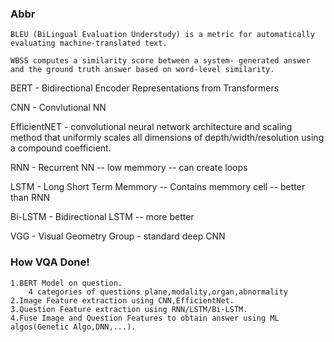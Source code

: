 ### Abbr
    BLEU (BiLingual Evaluation Understudy) is a metric for automatically evaluating machine-translated text.

    WBSS computes a similarity score between a system- generated answer and the ground truth answer based on word-level similarity.

BERT -  Bidirectional Encoder Representations from Transformers

CNN - Convlutional NN

EfficientNET - convolutional neural network architecture and scaling method that uniformly scales all dimensions of depth/width/resolution using a compound coefficient.

RNN - Recurrent NN -- low memmory -- can create loops

LSTM - Long Short Term Memmory -- Contains memmory cell -- better than RNN

Bi-LSTM - Bidirectional LSTM -- more better

VGG - Visual Geometry Group - standard deep CNN


### How VQA Done!

    1.BERT Model on question.
        4 categories of questions plane,modality,organ,abnormality
    2.Image Feature extraction using CNN,EfficientNet.
    3.Question Feature extraction using RNN/LSTM/Bi-LSTM.
    4.Fuse Image and Question Features to obtain answer using ML algos(Genetic Algo,DNN,...).
